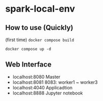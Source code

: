 # spark-local-env

## How to use (Quickly)
(first time) `docker compose build`

`docker compose up -d`

## Web Interface
- localhost:8080  Master
- localhost:8081  8083: worker1 ~ worker3
- localhost:4040  Applicadtion
- localhost:8888  Jupyter notebook